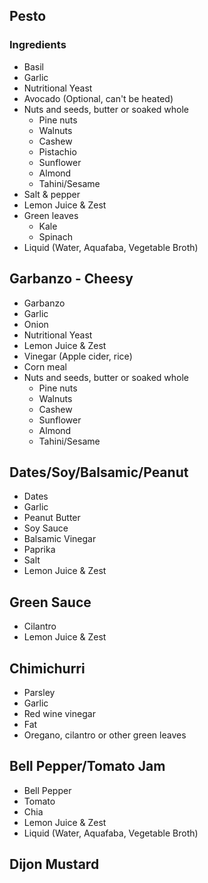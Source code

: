## Pesto

### Ingredients
- Basil
- Garlic
- Nutritional Yeast
- Avocado (Optional, can't be heated)
- Nuts and seeds, butter or soaked whole
  - Pine nuts
  - Walnuts
  - Cashew
  - Pistachio
  - Sunflower
  - Almond
  - Tahini/Sesame
- Salt & pepper
- Lemon Juice & Zest
- Green leaves
  - Kale
  - Spinach
- Liquid (Water, Aquafaba, Vegetable Broth)

## Garbanzo - Cheesy

- Garbanzo
- Garlic
- Onion
- Nutritional Yeast
- Lemon Juice & Zest
- Vinegar (Apple cider, rice)
- Corn meal
- Nuts and seeds, butter or soaked whole
  - Pine nuts
  - Walnuts
  - Cashew
  - Sunflower
  - Almond
  - Tahini/Sesame

## Dates/Soy/Balsamic/Peanut

- Dates
- Garlic
- Peanut Butter
- Soy Sauce
- Balsamic Vinegar
- Paprika
- Salt
- Lemon Juice & Zest

## Green Sauce

- Cilantro
- Lemon Juice & Zest

## Chimichurri

- Parsley
- Garlic
- Red wine vinegar
- Fat
- Oregano, cilantro or other green leaves

## Bell Pepper/Tomato Jam

- Bell Pepper
- Tomato
- Chia
- Lemon Juice & Zest
- Liquid (Water, Aquafaba, Vegetable Broth)

## Dijon Mustard
